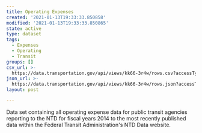 ```yaml
---
title: Operating Expenses
created: '2021-01-13T19:33:33.850858'
modified: '2021-01-13T19:33:33.850865'
state: active
type: dataset
tags:
  - Expenses
  - Operating
  - Transit
groups: []
csv_url: >-
  https://data.transportation.gov/api/views/kk66-3r4w/rows.csv?accessType=DOWNLOAD
json_url: >-
  https://data.transportation.gov/api/views/kk66-3r4w/rows.json?accessType=DOWNLOAD
layout: post

---
```

Data set containing all operating expense data for public transit agencies reporting to the NTD for fiscal years 2014 to the most recently published data within the Federal Transit Administration's NTD Data website.
